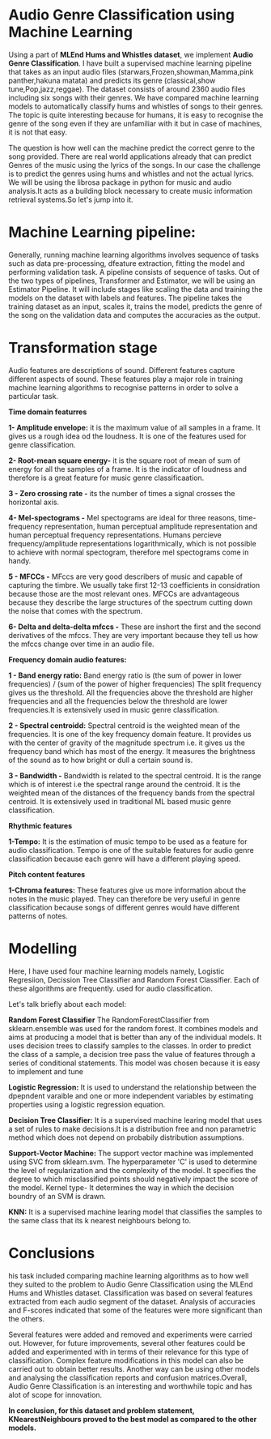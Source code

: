 # Audio Genre Classification using Machine Learning


Using a part of **MLEnd Hums and Whistles dataset**, we implement ****Audio Genre Classification****. I have built a supervised machine learning pipeline that takes as an input audio files (starwars,Frozen,showman,Mamma,pink panther,hakuna matata) and predicts its genre (classical,show tune,Pop,jazz,reggae). The dataset consists of around 2360 audio files including six songs with their genres. We have compared machine learning models to automatically classify hums and whistles of songs to their genres. The topic is quite interesting because for humans, it is easy to recognise the genre of the song even if they are unfamiliar with it but in case of machines, it is not that easy. 

The question is how well can the machine predict the correct genre to the song provided. There are real world applications already that can predict Genres of the music using the lyrics of the songs. In our case the challenge is to predict the genres using hums and whistles and not the actual lyrics. We will be using the librosa package in python for music and audio analysis.It acts as a building block necessary to create music information retrieval systems.So let's jump into it.


# Machine Learning pipeline:

Generally, running machine learning algorithms involves sequence of tasks such as data pre-processing, dfeature extraction, fitting the model and performing validation task. A pipeline consists of sequence of tasks. Out of the two types of pipelines, Transformer and Estimator, we will be using an Estimator Pipeline. It will include stages like scaling the data and training the models on the dataset with labels and features. The pipeline takes the training dataset as an input, scales it, trains the model, predicts the genre of the song on the validation data and computes the accuracies as the output.


# Transformation stage
Audio features are descriptions of sound. Different features capture different aspects of sound. 
These features play a major role in training machine learning algorithms to recognise patterns in order to solve a particular task.

**Time domain featurres**

**1- Amplitude envelope:** it is the maximum value of all samples in a frame. It gives us a rough idea od the loudness. It is one of the features used for genre classification.

**2- Root-mean square energy-** it is the square root of mean of sum of energy for all the samples of a frame.
It is the indicator of loudness and therefore is a great feature for music genre classificaation.

**3 - Zero crossing rate  -** its the number of times a signal crosses the horizontal axis.


**4- Mel-spectograms -** Mel spectograms are ideal for three reasons, time-frequency representation, human perceptual amplitude representation and human perceptual frequency representations. 
Humans percieve frequency/amplitude representations logarithmically, which is not possible to achieve with normal spectogram, therefore mel spectograms come in handy. 

**5 - MFCCs -** MFccs are very good describers of music and capable of capturing the timbre. We usually take first 12-13 coefficients in considration because those are the most relevant 
ones. MFCCs are advantageous because they describe the large structures of the spectrum cutting down the noise that comes with the spectrum.

**6- Delta and delta-delta mfccs -** These are inshort the first and the second derivatives of the mfccs. They are very important because they tell us how the mfccs change over time in an audio file.
    
    
**Frequency domain audio features:**

**1 - Band energy ratio:** Band energy ratio is (the sum of power in lower frequencies) / (sum of the power of higher frequencies)
The split frequency gives us the threshold. All the frequencies above the threshold are higher frequencies and 
all the frequencies below the threshold are lower frequencies.It is extensively used in music genre classification.

**2 - Spectral centroidd:** Spectral centroid is the weighted mean of the frequencies. It is one of the key frequency domain feature. It provides us with the center of gravity of the magnitude spectrum i.e. it gives us the frequency band which has most of the energy.
It measures the brightness of the sound as to how bright or dull a certain sound is.

**3 - Bandwidth -** Bandwidth is related to the spectral centroid. It is the range which is of interest i.e the spectral range around the centroid. It is the weighted mean of the distances of the frequency bands from the spectral centroid. 
It is extensively used in traditional ML based music genre classification.

**Rhythmic features**

**1-Tempo:** It is the estimation of music tempo to be used as a feature for audio classification. Tempo is one of the suitable features for audio genre classification because each genre will have a different playing speed.

**Pitch content features**

**1-Chroma features:** These features give us more information about the notes in the music played. They can therefore be very useful in genre classification because songs of different genres would have different patterns of notes.


# Modelling


Here, I have used four machine learning models namely, Logistic Regresiion, Decission Tree Classifier and Random Forest Classifier. Each of these algorithms are frequently. used for audio classification.

Let's talk briefly about each model:

**Random Forest Classifier** The RandomForestClassifier from sklearn.ensemble was used for the random forest. It combines models and aims at producing a model that is better than any of the individual models. It uses decision trees to classify samples to the classes. 
In order to predict the class of a sample, a decision tree pass the value of features through a series of conditional statements. This model was chosen because it is easy to implement and tune 

**Logistic Regression:** It is used to understand the relationship between the dpepndent varaible and one or more independent variables by estimating properties using a logistic regression equation.

**Decision Tree Classifier:** It is a supervised machine learing model that uses a set of rules to make decisions.It is a distribution free and non parametric method which does not depend on probabily distribution assumptions.

**Support-Vector Machine:** The support vector machine was implemented using SVC from sklearn.svm. The hyperparameter 'C' is used to determine the level of regularization and the complexity of the model. It specifies the degree to which misclassified points should negatively impact the score of the model.
Kernel type- It determines the way in which the decision boundry of an SVM is drawn. 

**KNN:** It is a supervised machine learing model that classifies the samples to the same class that its k nearest neighbours belong to.


# Conclusions

his task included comparing machine learning algorithms as to how well they suited to the problem to Audio Genre Classification using the MLEnd Hums and Whistles dataset. Classification was based on several features extracted from each audio segment of the dataset. Analysis of accuracies and F-scores indicated that some of the features were more significant than the others. 

Several features were added and removed and experiments were carried out. However, for future improvements, several other features could be added and experimented with in terms of their relevance for this type of classification. Complex feature modifications in this model can also be carried out to obtain better results. Another way can be using other models and analysing the classification reports and confusion matrices.Overall, Audio Genre Classification is an interesting and worthwhile topic and has alot of scope for innovation. 

**In conclusion, for this dataset and problem statement, KNearestNeighbours proved to the best model as compared to the other models.**
